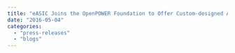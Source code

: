 ```yaml
---
title: "eASIC Joins the OpenPOWER Foundation to Offer Custom-designed Accelerator Chips"
date: "2016-05-04"
categories: 
  - "press-releases"
  - "blogs"
---
```



